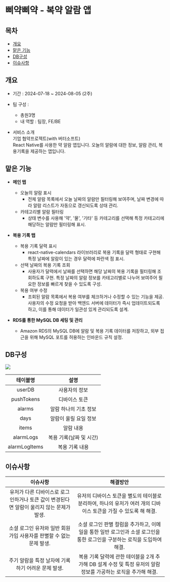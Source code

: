 # 삐약삐약 - 복약 알람 앱
## 목차
 - [개요](#개요)
 - [맡은 기능](#맡은-기능)
 - [DB구성](#db구성)
 - [이슈사항](#이슈사항)

## 개요
- 기간 : 2024-07-18 ~ 2024-08-05 (2주)

- 팀 구성 :
   - 총원3명
   - 내 역할 : 팀장, FE/BE
       
<!--
- 기술스택   
<img src="https://img.shields.io/badge/CSS3-1572B6?style=for-the-badge&logo=CSS3&logoColor=white"> <img src="https://img.shields.io/badge/HTML-D0654C?style=for-the-badge&logo=HTML5&logoColor=white"> <img src="https://img.shields.io/badge/JavaScript-F7DF1E?style=for-the-badge&logo=JavaScript&logoColor=black"> <img src="https://img.shields.io/badge/Typescript-3D6AAC?style=for-the-badge&logo=Typescript&logoColor=white"> <img src="https://img.shields.io/badge/node.js-339933?style=for-the-badge&logo=Node.js&logoColor=white"> 
<img src="https://img.shields.io/badge/-NestJs-ea2845?style=for-the-badge&logo=nestjs&logoColor=white"> <img src="https://img.shields.io/badge/Sequelize-52B0E7?style=for-the-badge&logo=sequelize&labelColor=52B0E7&logoColor=FFF"> <img src="https://shields.io/badge/MySQL-blue?logo=mysql&style=for-the-badge&logoColor=white&labelColor=blue"> 
-->

- 서비스 소개   
기업 협약프로젝트(with 버터소프트)   
React Native를 사용한 약 알람 앱입니다. 오늘의 알람에 대한 정보, 알람 관리, 복용기록을 제공하는 앱입니다.


 

## 맡은 기능
- **메인 탭**
    - 오늘의 알람 표시
        - 전체 알람 목록에서 오늘 날짜의 알람만 필터링해 보여주며, 날짜 변경에 따라 알람 리스트가 자동으로 갱신되도록 상태 관리.
    - 카테고리별 알람 필터링
        - 상태 변수를 사용해 '약', '물', '기타' 등 카테고리를 선택해 특정 카테고리에 해당하는 알람만 필터링해 표시.

- **복용 기록 탭**
    - 복용 기록 달력 표시
        - react-native-calendars 라이브러리로 복용 기록을 달력 형태로 구현해 특정 날짜에 알람이 있는 경우 달력에 파란색 점 표시.
    - 선택 날짜의 복용 기록 조회
        - 사용자가 달력에서 날짜를 선택하면 해당 날짜의 복용 기록을 필터링해 조회하도록 구현. 특정 날짜의 알람 정보를 카테고리별로 나누어 보여주어 필요한 정보를 빠르게 찾을 수 있도록 구성.
    - 복용 여부 수정
        - 조회된 알람 목록에서 복용 여부를 체크하거나 수정할 수 있는 기능을 제공. 사용자의 수정 요청을 받아 백엔드 서버에 데이터가 즉시 업데이트되도록 하고, 이를 통해 데이터가 일관성 있게 관리되도록 설계.

- **RDS를 통한 MySQL DB 세팅 및 관리**
    - Amazon RDS의 MySQL DB에 알람 및 복용 기록 데이터를 저장하고, 외부 접근을 위해 MySQL 포트를 허용하는 인바운드 규칙 설정.





## DB구성

<img src='https://github.com/user-attachments/assets/80603910-e1f2-416b-a11a-0e463fd537ef' />




 테이블명 |  설명 |
:------------: | :-----------: |
 userDB | 사용자의 정보 |
 pushTokens | 디바이스 토큰 |
alarms | 알람 하나의 기초 정보 |
days | 알람이 울릴 요일 정보 |
items | 알람 내용 |
alarmLogs | 복용 기록(날짜 및 시간) |
alarmLogItems |  복용 기록 내용 |
 



## 이슈사항
 이슈사항 |  해결방안|
:------------: | :-----------: |
 유저가 다른 디바이스로 로그인하거나 토큰 값이 변경된다면 알람이 울리지 않는 문제가 발생. | 유저의 디바이스 토큰을 별도의 테이블로 분리하여, 하나의 유저가 여러 개의 디바이스 토큰을 가질 수 있도록 해 해결. |
 소셜 로그인 유저와 일반 회원가입 사용자를 판별할 수 없는 문제 발생. | 소셜 로그인 판별 컬럼을 추가하고, 이메일을 통한 일반 로그인과 소셜 로그인을 통한 로그인을 구분하는 로직을 도입하여 해결. |
 주기 알람을 특정 날자에 기록하기 어려운 문제 발생. | 복용 기록 달력에 관한 테이블을 2개 추가해 DB 설계 수정 및 특정 유저의 알람정보를 가공하는 로직을 추가해 해결. |
